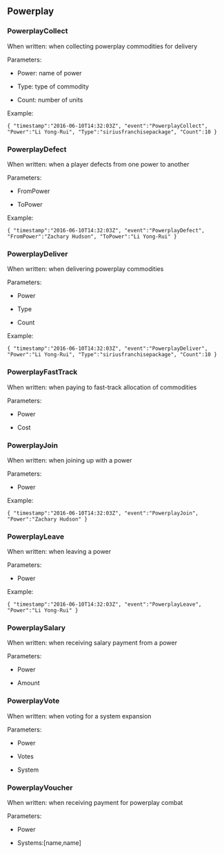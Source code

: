 ## Powerplay

### PowerplayCollect

When written: when collecting powerplay commodities for delivery

Parameters:

- Power: name of power

- Type: type of commodity

- Count: number of units



Example:

```
{ "timestamp":"2016-06-10T14:32:03Z", "event":"PowerplayCollect", "Power":"Li Yong-Rui", "Type":"siriusfranchisepackage", "Count":10 }
```



### PowerplayDefect

When written: when a player defects from one power to another

Parameters:

- FromPower

- ToPower



Example:

```
{ "timestamp":"2016-06-10T14:32:03Z", "event":"PowerplayDefect", "FromPower":"Zachary Hudson", "ToPower":"Li Yong-Rui" }
```



### PowerplayDeliver

When written: when delivering powerplay commodities

Parameters:

- Power

- Type

- Count



Example:

```
{ "timestamp":"2016-06-10T14:32:03Z", "event":"PowerplayDeliver", "Power":"Li Yong-Rui", "Type":"siriusfranchisepackage", "Count":10 }
```



### PowerplayFastTrack

When written: when paying to fast-track allocation of commodities

Parameters:

- Power

- Cost



### PowerplayJoin

When written: when joining up with a power

Parameters:

- Power



Example:

```
{ "timestamp":"2016-06-10T14:32:03Z", "event":"PowerplayJoin", "Power":"Zachary Hudson" }
```



### PowerplayLeave

When written: when leaving a power

Parameters:

- Power



Example:

```
{ "timestamp":"2016-06-10T14:32:03Z", "event":"PowerplayLeave", "Power":"Li Yong-Rui" }
```



### PowerplaySalary

When written: when receiving salary payment from a power

Parameters:

- Power

- Amount





### PowerplayVote

When written: when voting for a system expansion

Parameters:

- Power

- Votes

- System



### PowerplayVoucher

When written: when receiving payment for powerplay combat

Parameters:

- Power

- Systems:[name,name]

